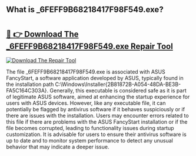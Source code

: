 ## What is _6FEFF9B68218417F98F549.exe? 

# <h2><a href="https://exedetect.com/download.php?_6FEFF9B68218417F98F549.exe">🔗 👉 Download The _6FEFF9B68218417F98F549.exe Repair Tool</a></h2>

[![Download The Repair Tool](https://exedetect.com/download-button.jpg)](https://exedetect.com/download.php?_6FEFF9B68218417F98F549.exe)

The file _6FEFF9B68218417F98F549.exe is associated with ASUS FancyStart, a software application developed by ASUS, typically found in the installation path C:\Windows\Installer\{2B81872B-A054-48DA-BE3B-FA5C164C303A}. Generally, this executable is considered safe as it is part of legitimate ASUS software, aimed at enhancing the startup experience for users with ASUS devices. However, like any executable file, it can potentially be flagged by antivirus software if it behaves suspiciously or if there are issues with the installation. Users may encounter errors related to this file if there are problems with the ASUS FancyStart installation or if the file becomes corrupted, leading to functionality issues during startup customization. It is advisable for users to ensure their antivirus software is up to date and to monitor system performance to detect any unusual behavior that may indicate a deeper issue.